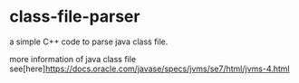 # class-file-parser
a simple C++ code to parse java class file.

more information of java class file see[here]https://docs.oracle.com/javase/specs/jvms/se7/html/jvms-4.html
